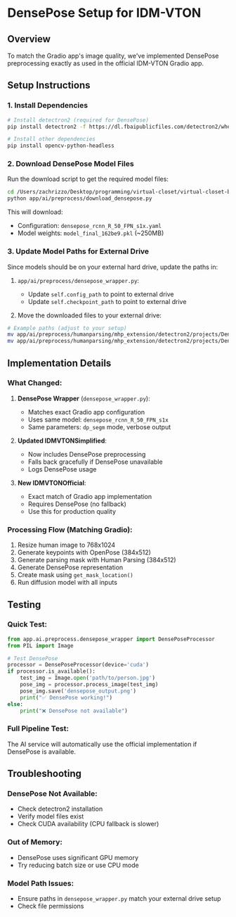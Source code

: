 # DensePose Setup for IDM-VTON

## Overview
To match the Gradio app's image quality, we've implemented DensePose preprocessing exactly as used in the official IDM-VTON Gradio app.

## Setup Instructions

### 1. Install Dependencies
```bash
# Install detectron2 (required for DensePose)
pip install detectron2 -f https://dl.fbaipublicfiles.com/detectron2/wheels/cpu/torch2.0/index.html

# Install other dependencies
pip install opencv-python-headless
```

### 2. Download DensePose Model Files
Run the download script to get the required model files:
```bash
cd /Users/zachrizzo/Desktop/programming/virtual-closet/virtual-closet-backend
python app/ai/preprocess/download_densepose.py
```

This will download:
- Configuration: `densepose_rcnn_R_50_FPN_s1x.yaml`
- Model weights: `model_final_162be9.pkl` (~250MB)

### 3. Update Model Paths for External Drive
Since models should be on your external hard drive, update the paths in:

1. `app/ai/preprocess/densepose_wrapper.py`:
   - Update `self.config_path` to point to external drive
   - Update `self.checkpoint_path` to point to external drive

2. Move the downloaded files to your external drive:
```bash
# Example paths (adjust to your setup)
mv app/ai/preprocess/humanparsing/mhp_extension/detectron2/projects/DensePose/configs/densepose_rcnn_R_50_FPN_s1x.yaml /Volumes/4TB-Z/AI-Models/virtual-closet/densepose/
mv app/ai/preprocess/humanparsing/mhp_extension/detectron2/projects/DensePose/ckpt/densepose/model_final_162be9.pkl /Volumes/4TB-Z/AI-Models/virtual-closet/densepose/
```

## Implementation Details

### What Changed:
1. **DensePose Wrapper** (`densepose_wrapper.py`):
   - Matches exact Gradio app configuration
   - Uses same model: `densepose_rcnn_R_50_FPN_s1x`
   - Same parameters: `dp_segm` mode, verbose output

2. **Updated IDMVTONSimplified**:
   - Now includes DensePose preprocessing
   - Falls back gracefully if DensePose unavailable
   - Logs DensePose usage

3. **New IDMVTONOfficial**:
   - Exact match of Gradio app implementation
   - Requires DensePose (no fallback)
   - Use this for production quality

### Processing Flow (Matching Gradio):
1. Resize human image to 768x1024
2. Generate keypoints with OpenPose (384x512)
3. Generate parsing mask with Human Parsing (384x512)
4. Generate DensePose representation
5. Create mask using `get_mask_location()`
6. Run diffusion model with all inputs

## Testing

### Quick Test:
```python
from app.ai.preprocess.densepose_wrapper import DensePoseProcessor
from PIL import Image

# Test DensePose
processor = DensePoseProcessor(device='cuda')
if processor.is_available():
    test_img = Image.open('path/to/person.jpg')
    pose_img = processor.process_image(test_img)
    pose_img.save('densepose_output.png')
    print("✅ DensePose working!")
else:
    print("❌ DensePose not available")
```

### Full Pipeline Test:
The AI service will automatically use the official implementation if DensePose is available.

## Troubleshooting

### DensePose Not Available:
- Check detectron2 installation
- Verify model files exist
- Check CUDA availability (CPU fallback is slower)

### Out of Memory:
- DensePose uses significant GPU memory
- Try reducing batch size or use CPU mode

### Model Path Issues:
- Ensure paths in `densepose_wrapper.py` match your external drive setup
- Check file permissions